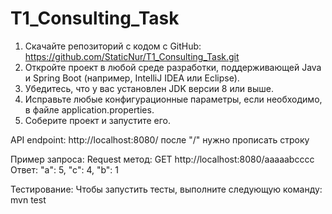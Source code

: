 # T1_Consulting_Task

1. Скачайте репозиторий с кодом с GitHub: https://github.com/StaticNur/T1_Consulting_Task.git
2. Откройте проект в любой среде разработки, поддерживающей Java и Spring Boot (например, IntelliJ IDEA или Eclipse).
3. Убедитесь, что у вас установлен JDK версии 8 или выше.
4. Исправьте любые конфигурационные параметры, если необходимо, в файле application.properties.
5. Соберите проект и запустите его.

API endpoint: http://localhost:8080/
после "/" нужно прописать строку

Пример запроса:
Request метод: GET
http://localhost:8080/aaaaabcccc
Ответ:
"a": 5, "c": 4, "b": 1

Тестирование:
Чтобы запустить тесты, выполните следующую команду: mvn test
